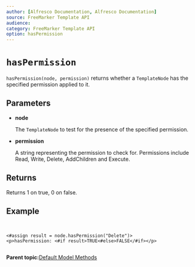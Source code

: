 ```yaml
---
author: [Alfresco Documentation, Alfresco Documentation]
source: FreeMarker Template API
audience: 
category: FreeMarker Template API
option: hasPermission
---
```


# `hasPermission`

`hasPermission(node, permission)` returns whether a `TemplateNode` has the specified permission applied to it.

## Parameters

-   **node**

    The `TemplateNode` to test for the presence of the specified permission.

-   **permission**

    A string representing the permission to check for. Permissions include Read, Write, Delete, AddChildren and Execute.


## Returns

Returns 1 on true, 0 on false.

## Example

```

      
<#assign result = node.hasPermission("Delete")>                                  
<p>hasPermission: <#if result>TRUE<#else>FALSE</#if></p>


```

**Parent topic:**[Default Model Methods](../references/API-FreeMarker-defaultmodelmethods.md)

